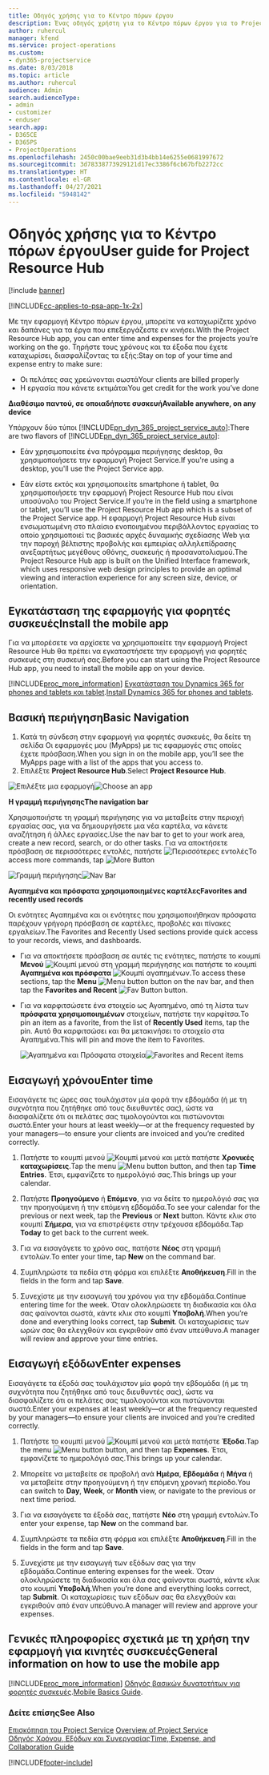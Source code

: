 ```yaml
---
title: Οδηγός χρήσης για το Κέντρο πόρων έργου
description: Ένας οδηγός χρήστη για το Κέντρο πόρων έργου για το Project Service
author: ruhercul
manager: kfend
ms.service: project-operations
ms.custom:
- dyn365-projectservice
ms.date: 8/03/2018
ms.topic: article
ms.author: ruhercul
audience: Admin
search.audienceType:
- admin
- customizer
- enduser
search.app:
- D365CE
- D365PS
- ProjectOperations
ms.openlocfilehash: 2450c00bae9eeb31d3b4bb14e6255e0681997672
ms.sourcegitcommit: 3d78338773929121d17ec3386f6cb67bfb2272cc
ms.translationtype: HT
ms.contentlocale: el-GR
ms.lasthandoff: 04/27/2021
ms.locfileid: "5948142"
---
```

# <a name="user-guide-for-project-resource-hub"></a><span data-ttu-id="d0f79-103">Οδηγός χρήσης για το Κέντρο πόρων έργου</span><span class="sxs-lookup"><span data-stu-id="d0f79-103">User guide for Project Resource Hub</span></span>

[!include [banner](../includes/psa-now-project-operations.md)]

[!INCLUDE[cc-applies-to-psa-app-1x-2x](../includes/cc-applies-to-psa-app-1x-2x.md)]

<span data-ttu-id="d0f79-104">Με την εφαρμογή Κέντρο πόρων έργου, μπορείτε να καταχωρίζετε χρόνο και δαπάνες για τα έργα που επεξεργάζεστε εν κινήσει.</span><span class="sxs-lookup"><span data-stu-id="d0f79-104">With the Project Resource Hub app, you can enter time and expenses for the projects you’re working on the go.</span></span> <span data-ttu-id="d0f79-105">Τηρήστε τους χρόνους και τα έξοδα που έχετε καταχωρίσει, διασφαλίζοντας τα εξής:</span><span class="sxs-lookup"><span data-stu-id="d0f79-105">Stay on top of your time and expense entry to make sure:</span></span>

- <span data-ttu-id="d0f79-106">Οι πελάτες σας χρεώνονται σωστά</span><span class="sxs-lookup"><span data-stu-id="d0f79-106">Your clients are billed properly</span></span>
- <span data-ttu-id="d0f79-107">Η εργασία που κάνετε εκτιμάται</span><span class="sxs-lookup"><span data-stu-id="d0f79-107">You get credit for the work you’ve done</span></span>

<span data-ttu-id="d0f79-108">**Διαθέσιμο παντού, σε οποιαδήποτε συσκευή**</span><span class="sxs-lookup"><span data-stu-id="d0f79-108">**Available anywhere, on any device**</span></span>

<span data-ttu-id="d0f79-109">Υπάρχουν δύο τύποι [!INCLUDE[pn_dyn_365_project_service_auto](../includes/pn-dyn-365-project-service-auto.md)]:</span><span class="sxs-lookup"><span data-stu-id="d0f79-109">There are two flavors of [!INCLUDE[pn_dyn_365_project_service_auto](../includes/pn-dyn-365-project-service-auto.md)]:</span></span> 

- <span data-ttu-id="d0f79-110">Εάν χρησιμοποιείτε ένα πρόγραμμα περιήγησης desktop, θα χρησιμοποιήσετε την εφαρμογή Project Service.</span><span class="sxs-lookup"><span data-stu-id="d0f79-110">If you're using a desktop, you'll use the Project Service app.</span></span> 

- <span data-ttu-id="d0f79-111">Εάν είστε εκτός και χρησιμοποιείτε smartphone ή tablet, θα χρησιμοποιήσετε την εφαρμογή Project Resource Hub που είναι υποσύνολο του Project Service.</span><span class="sxs-lookup"><span data-stu-id="d0f79-111">If you’re in the field using a smartphone or tablet, you’ll use the Project Resource Hub app which is a subset of the Project Service  app.</span></span> <span data-ttu-id="d0f79-112">Η εφαρμογή Project Resource Hub είναι ενσωματωμένη στο πλαίσιο ενοποιημένου περιβάλλοντος εργασίας το οποίο χρησιμοποιεί τις βασικές αρχές δυναμικής σχεδίασης Web για την παροχή βέλτιστης προβολής και εμπειρίας αλληλεπίδρασης ανεξαρτήτως μεγέθους οθόνης, συσκευής ή προσανατολισμού.</span><span class="sxs-lookup"><span data-stu-id="d0f79-112">The Project Resource Hub app is built on the Unified Interface framework, which uses responsive web design principles to provide an optimal viewing and interaction experience for any screen size, device, or orientation.</span></span> 


## <a name="install-the-mobile-app"></a><span data-ttu-id="d0f79-113">Εγκατάσταση της εφαρμογής για φορητές συσκευές</span><span class="sxs-lookup"><span data-stu-id="d0f79-113">Install the mobile app</span></span>
<span data-ttu-id="d0f79-114">Για να μπορέσετε να αρχίσετε να χρησιμοποιείτε την εφαρμογή Project Resource Hub θα πρέπει να εγκαταστήσετε την εφαρμογή για φορητές συσκευές στη συσκευή σας.</span><span class="sxs-lookup"><span data-stu-id="d0f79-114">Before you can start using the Project Resource Hub app, you need to install the mobile app on your device.</span></span> 

[!INCLUDE[proc_more_information](../includes/proc-more-information.md)] <span data-ttu-id="d0f79-115">[Εγκατάσταση του Dynamics 365 for phones and tablets και tablet](/dynamics365/mobile-app/install-dynamics-365-for-phones-and-tablets).</span><span class="sxs-lookup"><span data-stu-id="d0f79-115">[Install Dynamics 365 for phones and tablets](/dynamics365/mobile-app/install-dynamics-365-for-phones-and-tablets).</span></span>

## <a name="basic-navigation"></a><span data-ttu-id="d0f79-116">Βασική περιήγηση</span><span class="sxs-lookup"><span data-stu-id="d0f79-116">Basic Navigation</span></span>
1.  <span data-ttu-id="d0f79-117">Κατά τη σύνδεση στην εφαρμογή για φορητές συσκευές, θα δείτε τη σελίδα Οι εφαρμογές μου (MyApps) με τις εφαρμογές στις οποίες έχετε πρόσβαση.</span><span class="sxs-lookup"><span data-stu-id="d0f79-117">When you sign in on the mobile app, you’ll see the MyApps page with a list of the apps that you access to.</span></span> 
2.  <span data-ttu-id="d0f79-118">Επιλέξτε **Project Resource Hub**.</span><span class="sxs-lookup"><span data-stu-id="d0f79-118">Select **Project Resource Hub**.</span></span>

<span data-ttu-id="d0f79-119">![Επιλέξτε μια εφαρμογή](media/chooseApp_1.png "Επιλέξτε μια εφαρμογή")</span><span class="sxs-lookup"><span data-stu-id="d0f79-119">![Choose an app](media/chooseApp_1.png "Choose an app")</span></span>

<span data-ttu-id="d0f79-120">**Η γραμμή περιήγησης**</span><span class="sxs-lookup"><span data-stu-id="d0f79-120">**The navigation bar**</span></span>

<span data-ttu-id="d0f79-121">Χρησιμοποιήστε τη γραμμή περιήγησης για να μεταβείτε στην περιοχή εργασίας σας, για να δημιουργήσετε μια νέα καρτέλα, να κάνετε αναζήτηση ή άλλες εργασίες.</span><span class="sxs-lookup"><span data-stu-id="d0f79-121">Use the nav bar to get to your work area, create a new record, search, or do other tasks.</span></span> <span data-ttu-id="d0f79-122">Για να αποκτήσετε πρόσβαση σε περισσότερες εντολές, πατήστε ![Περισσότερες εντολές](media/MoreButton.png "Κουμπί Περισσότερα")</span><span class="sxs-lookup"><span data-stu-id="d0f79-122">To access more commands, tap ![More Button](media/MoreButton.png "More Button")</span></span>

<span data-ttu-id="d0f79-123">![Γραμμή περιήγησης](media/NavBar_2.png "Γραμμή περιήγησης")</span><span class="sxs-lookup"><span data-stu-id="d0f79-123">![Nav Bar](media/NavBar_2.png "Nav Bar")</span></span>

<span data-ttu-id="d0f79-124">**Αγαπημένα και πρόσφατα χρησιμοποιημένες καρτέλες**</span><span class="sxs-lookup"><span data-stu-id="d0f79-124">**Favorites and recently used records**</span></span>

<span data-ttu-id="d0f79-125">Οι ενότητες Αγαπημένα και οι ενότητες που χρησιμοποιήθηκαν πρόσφατα παρέχουν γρήγορη πρόσβαση σε καρτέλες, προβολές και πίνακες εργαλείων.</span><span class="sxs-lookup"><span data-stu-id="d0f79-125">The Favorites and Recently Used sections provide quick access to your records, views, and dashboards.</span></span> 

- <span data-ttu-id="d0f79-126">Για να αποκτήσετε πρόσβαση σε αυτές τις ενότητες, πατήστε το κουμπί **Μενού** ![Κουμπί μενού](media/MenuButton.png "Κουμπί μενού") στη γραμμή περιήγησης και πατήστε το κουμπί **Αγαπημένα και πρόσφατα** ![Κουμπί αγαπημένων](media/FavButton.png "Κουμπί Αγαπημένα").</span><span class="sxs-lookup"><span data-stu-id="d0f79-126">To access these sections, tap the **Menu** ![Menu button](media/MenuButton.png "Menu button") button on the nav bar, and then tap the **Favorites and Recent** ![Fav Button](media/FavButton.png "Fav Button") button.</span></span>

- <span data-ttu-id="d0f79-127">Για να καρφιτσώσετε ένα στοιχείο ως Αγαπημένο, από τη λίστα των **πρόσφατα χρησιμοποιημένων** στοιχείων, πατήστε την καρφίτσα.</span><span class="sxs-lookup"><span data-stu-id="d0f79-127">To pin an item as a favorite, from the list of **Recently Used** items, tap the pin.</span></span> <span data-ttu-id="d0f79-128">Αυτό θα καρφιτσώσει και θα μετακινήσει το στοιχείο στα Αγαπημένα.</span><span class="sxs-lookup"><span data-stu-id="d0f79-128">This will pin and move the item to Favorites.</span></span>

  <span data-ttu-id="d0f79-129">![Αγαπημένα και Πρόσφατα στοιχεία](media/Favs_3.png "Αγαπημένα και Πρόσφατα στοιχεία")</span><span class="sxs-lookup"><span data-stu-id="d0f79-129">![Favorites and Recent items](media/Favs_3.png "Favorites and Recent items")</span></span>
 
## <a name="enter-time"></a><span data-ttu-id="d0f79-130">Εισαγωγή χρόνου</span><span class="sxs-lookup"><span data-stu-id="d0f79-130">Enter time</span></span>
<span data-ttu-id="d0f79-131">Εισαγάγετε τις ώρες σας τουλάχιστον μία φορά την εβδομάδα (ή με τη συχνότητα που ζητήθηκε από τους διευθυντές σας), ώστε να διασφαλίζετε ότι οι πελάτες σας τιμολογούνται και πιστώνονται σωστά.</span><span class="sxs-lookup"><span data-stu-id="d0f79-131">Enter your hours at least weekly—or at the frequency requested by your managers—to ensure your clients are invoiced and you’re credited correctly.</span></span>

1. <span data-ttu-id="d0f79-132">Πατήστε το κουμπί μενού ![Κουμπί μενού](media/MenuButton.png "Κουμπί μενού") και μετά πατήστε **Χρονικές καταχωρίσεις**.</span><span class="sxs-lookup"><span data-stu-id="d0f79-132">Tap the menu ![Menu button](media/MenuButton.png "Menu button") button, and then tap **Time Entries**.</span></span> <span data-ttu-id="d0f79-133">Έτσι, εμφανίζετε το ημερολόγιό σας.</span><span class="sxs-lookup"><span data-stu-id="d0f79-133">This brings up your calendar.</span></span>

2. <span data-ttu-id="d0f79-134">Πατήστε **Προηγούμενο** ή **Επόμενο**, για να δείτε το ημερολόγιό σας για την προηγούμενη ή την επόμενη εβδομάδα.</span><span class="sxs-lookup"><span data-stu-id="d0f79-134">To see your calendar for the previous or next week, tap the **Previous** or **Next** button.</span></span> <span data-ttu-id="d0f79-135">Κάντε κλικ στο κουμπί **Σήμερα**, για να επιστρέψετε στην τρέχουσα εβδομάδα.</span><span class="sxs-lookup"><span data-stu-id="d0f79-135">Tap **Today** to get back to the current week.</span></span>

3. <span data-ttu-id="d0f79-136">Για να εισαγάγετε το χρόνο σας, πατήστε **Νέος** στη γραμμή εντολών.</span><span class="sxs-lookup"><span data-stu-id="d0f79-136">To enter your time, tap **New** on the command bar.</span></span> 

4. <span data-ttu-id="d0f79-137">Συμπληρώστε τα πεδία στη φόρμα και επιλέξτε **Αποθήκευση**.</span><span class="sxs-lookup"><span data-stu-id="d0f79-137">Fill in the fields in the form and tap **Save**.</span></span>

5. <span data-ttu-id="d0f79-138">Συνεχίστε με την εισαγωγή του χρόνου για την εβδομάδα.</span><span class="sxs-lookup"><span data-stu-id="d0f79-138">Continue entering time for the week.</span></span> <span data-ttu-id="d0f79-139">Όταν ολοκληρώσετε τη διαδικασία και όλα σας φαίνονται σωστά, κάντε κλικ στο κουμπί **Υποβολή**.</span><span class="sxs-lookup"><span data-stu-id="d0f79-139">When you’re done and everything looks correct, tap **Submit**.</span></span> <span data-ttu-id="d0f79-140">Οι καταχωρίσεις των ωρών σας θα ελεγχθούν και εγκριθούν από έναν υπεύθυνο.</span><span class="sxs-lookup"><span data-stu-id="d0f79-140">A manager will review and approve your time entries.</span></span>

## <a name="enter-expenses"></a><span data-ttu-id="d0f79-141">Εισαγωγή εξόδων</span><span class="sxs-lookup"><span data-stu-id="d0f79-141">Enter expenses</span></span> 
<span data-ttu-id="d0f79-142">Εισαγάγετε τα έξοδά σας τουλάχιστον μία φορά την εβδομάδα (ή με τη συχνότητα που ζητήθηκε από τους διευθυντές σας), ώστε να διασφαλίζετε ότι οι πελάτες σας τιμολογούνται και πιστώνονται σωστά.</span><span class="sxs-lookup"><span data-stu-id="d0f79-142">Enter your expenses at least weekly—or at the frequency requested by your managers—to ensure your clients are invoiced and you’re credited correctly.</span></span>

1. <span data-ttu-id="d0f79-143">Πατήστε το κουμπί μενού ![Κουμπί μενού](media/MenuButton.png "Κουμπί μενού") και μετά πατήστε **Έξοδα**.</span><span class="sxs-lookup"><span data-stu-id="d0f79-143">Tap the menu ![Menu button](media/MenuButton.png "Menu button") button, and then tap **Expenses**.</span></span> <span data-ttu-id="d0f79-144">Έτσι, εμφανίζετε το ημερολόγιό σας.</span><span class="sxs-lookup"><span data-stu-id="d0f79-144">This brings up your calendar.</span></span>

2. <span data-ttu-id="d0f79-145">Μπορείτε να μεταβείτε σε προβολή ανά **Ημέρα**, **Εβδομάδα** ή **Μήνα** ή να μεταβείτε στην προηγούμενη ή την επόμενη χρονική περίοδο.</span><span class="sxs-lookup"><span data-stu-id="d0f79-145">You can switch to **Day**, **Week**, or **Month** view, or navigate to the previous or next time period.</span></span> 

3. <span data-ttu-id="d0f79-146">Για να εισαγάγετε τα έξοδά σας, πατήστε **Νέο** στη γραμμή εντολών.</span><span class="sxs-lookup"><span data-stu-id="d0f79-146">To enter your expense, tap **New** on the command bar.</span></span> 

4. <span data-ttu-id="d0f79-147">Συμπληρώστε τα πεδία στη φόρμα και επιλέξτε **Αποθήκευση**.</span><span class="sxs-lookup"><span data-stu-id="d0f79-147">Fill in the fields in the form and tap **Save**.</span></span>

5. <span data-ttu-id="d0f79-148">Συνεχίστε με την εισαγωγή των εξόδων σας για την εβδομάδα.</span><span class="sxs-lookup"><span data-stu-id="d0f79-148">Continue entering expenses for the week.</span></span> <span data-ttu-id="d0f79-149">Όταν ολοκληρώσετε τη διαδικασία και όλα σας φαίνονται σωστά, κάντε κλικ στο κουμπί **Υποβολή**.</span><span class="sxs-lookup"><span data-stu-id="d0f79-149">When you’re done and everything looks correct, tap **Submit**.</span></span> <span data-ttu-id="d0f79-150">Οι καταχωρίσεις των εξόδων σας θα ελεγχθούν και εγκριθούν από έναν υπεύθυνο.</span><span class="sxs-lookup"><span data-stu-id="d0f79-150">A manager will review and approve your expenses.</span></span>

## <a name="general-information-on-how-to-use-the-mobile-app"></a><span data-ttu-id="d0f79-151">Γενικές πληροφορίες σχετικά με τη χρήση την εφαρμογή για κινητές συσκευές</span><span class="sxs-lookup"><span data-stu-id="d0f79-151">General information on how to use the mobile app</span></span> 
[!INCLUDE[proc_more_information](../includes/proc-more-information.md)] <span data-ttu-id="d0f79-152">[Οδηγός βασικών δυνατοτήτων για φορητές συσκευές](/dynamics365/mobile-app/dynamics-365-phones-tablets-users-guide).</span><span class="sxs-lookup"><span data-stu-id="d0f79-152">[Mobile Basics Guide](/dynamics365/mobile-app/dynamics-365-phones-tablets-users-guide).</span></span>

### <a name="see-also"></a><span data-ttu-id="d0f79-153">Δείτε επίσης</span><span class="sxs-lookup"><span data-stu-id="d0f79-153">See Also</span></span>  
 <span data-ttu-id="d0f79-154">[Επισκόπηση του Project Service](../psa/overview.md) </span><span class="sxs-lookup"><span data-stu-id="d0f79-154">[Overview of Project Service](../psa/overview.md) </span></span>  
 [<span data-ttu-id="d0f79-155">Οδηγός Χρόνου, Εξόδων και Συνεργασίας</span><span class="sxs-lookup"><span data-stu-id="d0f79-155">Time, Expense, and Collaboration Guide</span></span>](../psa/time-expense-collaboration-guide.md)   
 


[!INCLUDE[footer-include](../includes/footer-banner.md)]